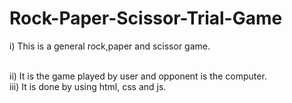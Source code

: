 # Rock-Paper-Scissor-Trial-Game
i) This is a general rock,paper and scissor game.
<html><br></html>
ii) It is the game played by user and opponent is the computer.
<html><br></html>
iii) It is done by using html, css and js.
